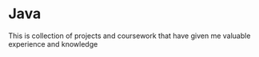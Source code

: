 # Java
This is collection of projects and coursework that have given me valuable experience and knowledge 
